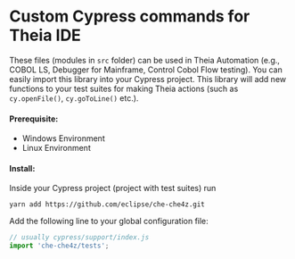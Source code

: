 # Custom Cypress commands for Theia IDE

These files (modules in `src` folder) can be used in Theia Automation (e.g., COBOL LS, Debugger for Mainframe, Control
Cobol Flow testing). You can easily import this library into your Cypress project. This library will add new functions
to your test suites for making Theia actions (such as `cy.openFile()`, `cy.goToLine()` etc.).

#### Prerequisite:

- Windows Environment
- Linux Environment

#### Install:

Inside your Cypress project (project with test suites) run

```
yarn add https://github.com/eclipse/che-che4z.git
```

Add the following line to your global configuration file:

```js
// usually cypress/support/index.js
import 'che-che4z/tests';
```
